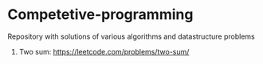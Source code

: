 # Competetive-programming
Repository with solutions of various algorithms and datastructure problems


1. Two sum: https://leetcode.com/problems/two-sum/
